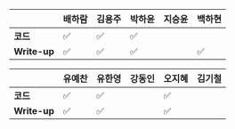 |              | 배하람             | 김용주 | 박하윤 | 지승윤 | 백하현 |
| ------------ | ------------------ | ------ | ------ | ------ | ------ |
| **코드**     | :white_check_mark: | :white_check_mark: | :white_check_mark:|        |        |
| **Write-up** | :white_check_mark: | :white_check_mark: | :white_check_mark:|      |:white_check_mark:|

|              | 유예찬 | 유한영 | 강동인 | 오지혜 | 김기철 |
| ------------ | ------ | ------ | ------ | ------ | ------ |
| **코드**     |:white_check_mark:|:white_check_mark:|        | :white_check_mark:       |        |
| **Write-up** |:white_check_mark:|:white_check_mark:|        | :white_check_mark:       |        |

